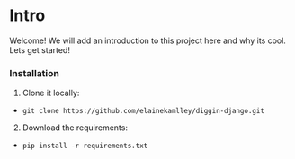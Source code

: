# Intro
Welcome! We will add an introduction to this project here and why its cool. Lets get started!

### Installation
1. Clone it locally: 
  * `git clone https://github.com/elainekamlley/diggin-django.git`
2. Download the requirements: 
  * `pip install -r requirements.txt`
  





